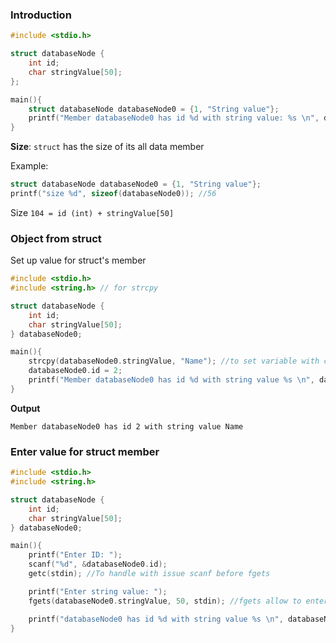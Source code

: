 ### Introduction

```c
#include <stdio.h>

struct databaseNode {
	int id;
	char stringValue[50];
};

main(){
	struct databaseNode databaseNode0 = {1, "String value"};
	printf("Member databaseNode0 has id %d with string value: %s \n", databaseNode0.id, databaseNode0.stringValue); //Member databaseNode0 has id 1 with string value: String value
}
```

**Size**: ``struct`` has the size of its all data member

Example:

```c
struct databaseNode databaseNode0 = {1, "String value"};
printf("size %d", sizeof(databaseNode0)); //56
```

Size ``104 = id (int) + stringValue[50]``

### Object from struct

Set up value for struct's member

```c
#include <stdio.h>
#include <string.h> // for strcpy

struct databaseNode {
	int id;
	char stringValue[50];
} databaseNode0;

main(){
	strcpy(databaseNode0.stringValue, "Name"); //to set variable with char in struct
	databaseNode0.id = 2;
	printf("Member databaseNode0 has id %d with string value %s \n", databaseNode0.id, databaseNode0.stringValue);
}
```
**Output**
```
Member databaseNode0 has id 2 with string value Name 
```

### Enter value for struct member

```cpp
#include <stdio.h>
#include <string.h>

struct databaseNode {
	int id;
	char stringValue[50];
} databaseNode0;

main(){
	printf("Enter ID: ");
	scanf("%d", &databaseNode0.id);
	getc(stdin); //To handle with issue scanf before fgets

	printf("Enter string value: ");
	fgets(databaseNode0.stringValue, 50, stdin); //fgets allow to enter value with space

	printf("databaseNode0 has id %d with string value %s \n", databaseNode0.id, databaseNode0.stringValue);
}	
```